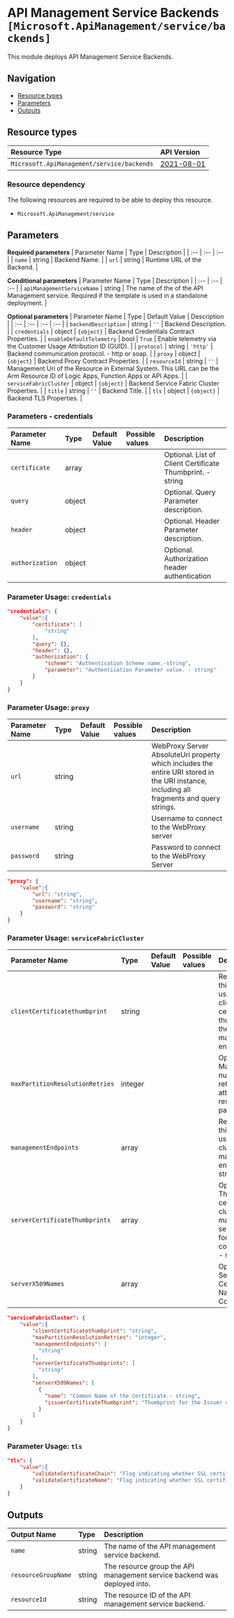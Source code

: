 # API Management Service Backends `[Microsoft.ApiManagement/service/backends]`

This module deploys API Management Service Backends.

## Navigation

- [Resource types](#Resource-types)
- [Parameters](#Parameters)
- [Outputs](#Outputs)

## Resource types

| Resource Type | API Version |
| :-- | :-- |
| `Microsoft.ApiManagement/service/backends` | [2021-08-01](https://docs.microsoft.com/en-us/azure/templates/Microsoft.ApiManagement/2021-08-01/service/backends) |

### Resource dependency

The following resources are required to be able to deploy this resource.

- `Microsoft.ApiManagement/service`

## Parameters

**Required parameters**
| Parameter Name | Type | Description |
| :-- | :-- | :-- |
| `name` | string | Backend Name. |
| `url` | string | Runtime URL of the Backend. |

**Conditional parameters**
| Parameter Name | Type | Description |
| :-- | :-- | :-- |
| `apiManagementServiceName` | string | The name of the of the API Management service. Required if the template is used in a standalone deployment. |

**Optional parameters**
| Parameter Name | Type | Default Value | Description |
| :-- | :-- | :-- | :-- |
| `backendDescription` | string | `''` | Backend Description. |
| `credentials` | object | `{object}` | Backend Credentials Contract Properties. |
| `enableDefaultTelemetry` | bool | `True` | Enable telemetry via the Customer Usage Attribution ID (GUID). |
| `protocol` | string | `'http'` | Backend communication protocol. - http or soap. |
| `proxy` | object | `{object}` | Backend Proxy Contract Properties. |
| `resourceId` | string | `''` | Management Uri of the Resource in External System. This URL can be the Arm Resource ID of Logic Apps, Function Apps or API Apps. |
| `serviceFabricCluster` | object | `{object}` | Backend Service Fabric Cluster Properties. |
| `title` | string | `''` | Backend Title. |
| `tls` | object | `{object}` | Backend TLS Properties. |


### Parameters - credentials

| Parameter Name| Type | Default Value  | Possible values | Description |
| :-- | :-- | :--- | :-- | :- |
| `certificate` | array | | | Optional. List of Client Certificate Thumbprint. - string |
| `query`  | object | | | Optional. Query Parameter description. |
| `header` | object | | | Optional. Header Parameter description. |
| `authorization` | object | | | Optional. Authorization header authentication |

### Parameter Usage: `credentials`

```json
"credentials": {
    "value":{
        "certificate": [
            "string"
        ],
        "query": {},
        "header": {},
        "authorization": {
            "scheme": "Authentication Scheme name.-string",
            "parameter": "Authentication Parameter value. - string"
        }
    }
}
```

### Parameter Usage: `proxy`

| Parameter Name | Type | Default Value | Possible values | Description |
| :- | :- | :- | :- | :- |
| `url` | string | | | WebProxy Server AbsoluteUri property which includes the entire URI stored in the URI instance, including all fragments and query strings.|
| `username` | string | | | Username to connect to the WebProxy server|
| `password`| string | | | Password to connect to the WebProxy Server|

```json
"proxy": {
    "value":{
        "url": "string",
        "username": "string",
        "password": "string"
    }
}
```

### Parameter Usage: `serviceFabricCluster`

| Parameter Name  | Type | Default Value | Possible values | Description |
| :-- | :-- | :--- | :-- | :- |
| `clientCertificatethumbprint` | string | | | Required (if this object is used).The client certificate thumbprint for the management endpoint.|
| `maxPartitionResolutionRetries` | integer | | | Optional. Maximum number of retries while attempting resolve the partition. |
| `managementEndpoints` | array | | | Required (if this object is used). The cluster management endpoint. - string|
| `serverCertificateThumbprints`| array | | | Optional. Thumbprints of certificates cluster management service uses for TLS communication - string|
| `serverX509Names` | array | | | Optional. Server X509 Certificate Names Collection|

```json
"serviceFabricCluster": {
    "value":{
        "clientCertificatethumbprint": "string",
        "maxPartitionResolutionRetries": "integer",
        "managementEndpoints": [
          "string"
        ],
        "serverCertificateThumbprints": [
          "string"
        ],
        "serverX509Names": [
          {
            "name": "Common Name of the Certificate.- string",
            "issuerCertificateThumbprint": "Thumbprint for the Issuer of the Certificate. - string"
          }
        ]
    }
}
```

### Parameter Usage: `tls`

```json
"tls": {
    "value":{
        "validateCertificateChain": "Flag indicating whether SSL certificate chain validation should be done when using self-signed certificates for this backend host. - boolean",
        "validateCertificateName": "Flag indicating whether SSL certificate name validation should be done when using self-signed certificates for this backend host. - boolean"
    }
}
```

## Outputs

| Output Name | Type | Description |
| :-- | :-- | :-- |
| `name` | string | The name of the API management service backend. |
| `resourceGroupName` | string | The resource group the API management service backend was deployed into. |
| `resourceId` | string | The resource ID of the API management service backend. |
